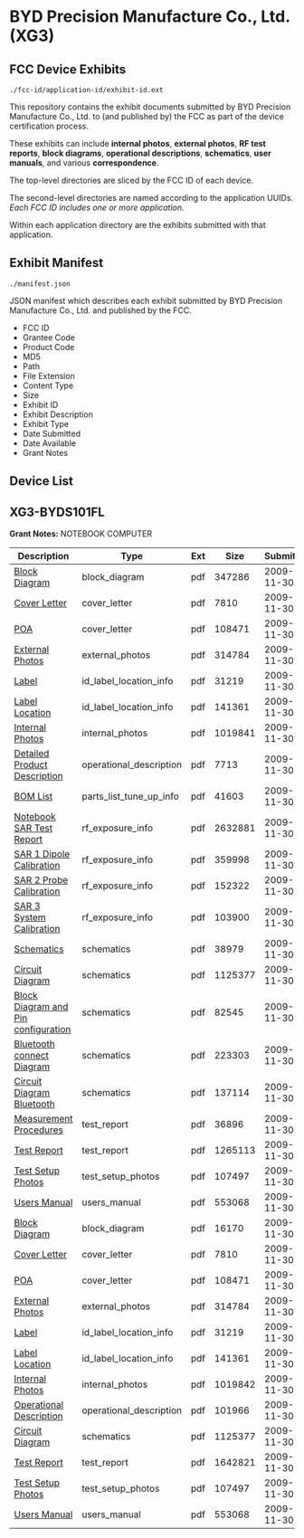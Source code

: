 # BYD Precision Manufacture Co., Ltd. (XG3)
## FCC Device Exhibits

```
./fcc-id/application-id/exhibit-id.ext
```

This repository contains the exhibit documents submitted by BYD Precision Manufacture Co., Ltd. to (and published by) the FCC as part of the device certification process.

These exhibits can include **internal photos**, **external photos**, **RF test reports**, **block diagrams**, **operational descriptions**, **schematics**, **user manuals**, and various **correspondence**.

The top-level directories are sliced by the FCC ID of each device.

The second-level directories are named according to the application UUIDs. *Each FCC ID includes one or more application.*

Within each application directory are the exhibits submitted with that application. 

## Exhibit Manifest

```
./manifest.json
```

JSON manifest which describes each exhibit submitted by BYD Precision Manufacture Co., Ltd. and published by the FCC.

- FCC ID
- Grantee Code
- Product Code
- MD5
- Path
- File Extension
- Content Type
- Size
- Exhibit ID
- Exhibit Description
- Exhibit Type
- Date Submitted
- Date Available
- Grant Notes

## Device List
## XG3-BYDS101FL
**Grant Notes:** NOTEBOOK COMPUTER

| Description | Type | Ext | Size | Submitted | Available |
| ----------- | ---- | --- | ---- | --------- | --------- |
| [Block Diagram](XG3-BYDS101FL/5d800f4a00955b0217ca847afba19049/1206478.pdf) | block_diagram | pdf | 347286 | 2009-11-30 | 2009-11-30 |
| [Cover Letter](XG3-BYDS101FL/5d800f4a00955b0217ca847afba19049/1206482.pdf) | cover_letter | pdf | 7810 | 2009-11-30 | 2009-11-30 |
| [POA](XG3-BYDS101FL/5d800f4a00955b0217ca847afba19049/1206491.pdf) | cover_letter | pdf | 108471 | 2009-11-30 | 2009-11-30 |
| [External Photos](XG3-BYDS101FL/5d800f4a00955b0217ca847afba19049/1206486.pdf) | external_photos | pdf | 314784 | 2009-11-30 | 2009-11-30 |
| [Label](XG3-BYDS101FL/5d800f4a00955b0217ca847afba19049/1206483.pdf) | id_label_location_info | pdf | 31219 | 2009-11-30 | 2009-11-30 |
| [Label Location](XG3-BYDS101FL/5d800f4a00955b0217ca847afba19049/1206487.pdf) | id_label_location_info | pdf | 141361 | 2009-11-30 | 2009-11-30 |
| [Internal Photos](XG3-BYDS101FL/5d800f4a00955b0217ca847afba19049/1206489.pdf) | internal_photos | pdf | 1019841 | 2009-11-30 | 2009-11-30 |
| [Detailed Product Description](XG3-BYDS101FL/5d800f4a00955b0217ca847afba19049/1206480.pdf) | operational_description | pdf | 7713 | 2009-11-30 | 2009-11-30 |
| [BOM List](XG3-BYDS101FL/5d800f4a00955b0217ca847afba19049/1206484.pdf) | parts_list_tune_up_info | pdf | 41603 | 2009-11-30 | 2009-11-30 |
| [Notebook SAR Test Report](XG3-BYDS101FL/5d800f4a00955b0217ca847afba19049/1206490.pdf) | rf_exposure_info | pdf | 2632881 | 2009-11-30 | 2009-11-30 |
| [SAR 1 Dipole Calibration](XG3-BYDS101FL/5d800f4a00955b0217ca847afba19049/1206495.pdf) | rf_exposure_info | pdf | 359998 | 2009-11-30 | 2009-11-30 |
| [SAR 2 Probe Calibration](XG3-BYDS101FL/5d800f4a00955b0217ca847afba19049/1206496.pdf) | rf_exposure_info | pdf | 152322 | 2009-11-30 | 2009-11-30 |
| [SAR 3 System Calibration](XG3-BYDS101FL/5d800f4a00955b0217ca847afba19049/1206497.pdf) | rf_exposure_info | pdf | 103900 | 2009-11-30 | 2009-11-30 |
| [Schematics](XG3-BYDS101FL/5d800f4a00955b0217ca847afba19049/1206479.pdf) | schematics | pdf | 38979 | 2009-11-30 | 2009-11-30 |
| [Circuit Diagram](XG3-BYDS101FL/5d800f4a00955b0217ca847afba19049/1206485.pdf) | schematics | pdf | 1125377 | 2009-11-30 | 2009-11-30 |
| [Block Diagram and Pin configuration](XG3-BYDS101FL/5d800f4a00955b0217ca847afba19049/1206492.pdf) | schematics | pdf | 82545 | 2009-11-30 | 2009-11-30 |
| [Bluetooth connect Diagram](XG3-BYDS101FL/5d800f4a00955b0217ca847afba19049/1206493.pdf) | schematics | pdf | 223303 | 2009-11-30 | 2009-11-30 |
| [Circuit Diagram Bluetooth](XG3-BYDS101FL/5d800f4a00955b0217ca847afba19049/1206494.pdf) | schematics | pdf | 137114 | 2009-11-30 | 2009-11-30 |
| [Measurement Procedures](XG3-BYDS101FL/5d800f4a00955b0217ca847afba19049/1206477.pdf) | test_report | pdf | 36896 | 2009-11-30 | 2009-11-30 |
| [Test Report](XG3-BYDS101FL/5d800f4a00955b0217ca847afba19049/1206488.pdf) | test_report | pdf | 1265113 | 2009-11-30 | 2009-11-30 |
| [Test Setup Photos](XG3-BYDS101FL/5d800f4a00955b0217ca847afba19049/1206498.pdf) | test_setup_photos | pdf | 107497 | 2009-11-30 | 2009-11-30 |
| [Users Manual](XG3-BYDS101FL/5d800f4a00955b0217ca847afba19049/1206481.pdf) | users_manual | pdf | 553068 | 2009-11-30 | 2009-11-30 |
| [Block Diagram](XG3-BYDS101FL/bf9701805046bb652983d17169556916/1206505.pdf) | block_diagram | pdf | 16170 | 2009-11-30 | 2009-11-30 |
| [Cover Letter](XG3-BYDS101FL/bf9701805046bb652983d17169556916/1206482.pdf) | cover_letter | pdf | 7810 | 2009-11-30 | 2009-11-30 |
| [POA](XG3-BYDS101FL/bf9701805046bb652983d17169556916/1206491.pdf) | cover_letter | pdf | 108471 | 2009-11-30 | 2009-11-30 |
| [External Photos](XG3-BYDS101FL/bf9701805046bb652983d17169556916/1206486.pdf) | external_photos | pdf | 314784 | 2009-11-30 | 2009-11-30 |
| [Label](XG3-BYDS101FL/bf9701805046bb652983d17169556916/1206483.pdf) | id_label_location_info | pdf | 31219 | 2009-11-30 | 2009-11-30 |
| [Label Location](XG3-BYDS101FL/bf9701805046bb652983d17169556916/1206487.pdf) | id_label_location_info | pdf | 141361 | 2009-11-30 | 2009-11-30 |
| [Internal Photos](XG3-BYDS101FL/bf9701805046bb652983d17169556916/1206509.pdf) | internal_photos | pdf | 1019842 | 2009-11-30 | 2009-11-30 |
| [Operational Description](XG3-BYDS101FL/bf9701805046bb652983d17169556916/1206510.pdf) | operational_description | pdf | 101966 | 2009-11-30 | 2009-11-30 |
| [Circuit Diagram](XG3-BYDS101FL/bf9701805046bb652983d17169556916/1206485.pdf) | schematics | pdf | 1125377 | 2009-11-30 | 2009-11-30 |
| [Test Report](XG3-BYDS101FL/bf9701805046bb652983d17169556916/1206503.pdf) | test_report | pdf | 1642821 | 2009-11-30 | 2009-11-30 |
| [Test Setup Photos](XG3-BYDS101FL/bf9701805046bb652983d17169556916/1206512.pdf) | test_setup_photos | pdf | 107497 | 2009-11-30 | 2009-11-30 |
| [Users Manual](XG3-BYDS101FL/bf9701805046bb652983d17169556916/1206481.pdf) | users_manual | pdf | 553068 | 2009-11-30 | 2009-11-30 |
